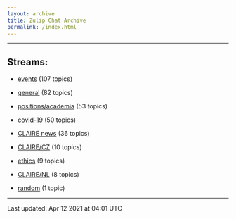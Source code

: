 ```yaml
---
layout: archive
title: Zulip Chat Archive
permalink: /index.html
---
```


---

## Streams:

* [events](stream/201207-events/index.html) (107 topics)

* [general](stream/201199-general/index.html) (82 topics)

* [positions/academia](stream/203258-positions/academia/index.html) (53 topics)

* [covid-19](stream/226112-covid-19/index.html) (50 topics)

* [CLAIRE news](stream/201957-CLAIRE-news/index.html) (36 topics)

* [CLAIRE/CZ](stream/203399-CLAIRE/CZ/index.html) (10 topics)

* [ethics](stream/228366-ethics/index.html) (9 topics)

* [CLAIRE/NL](stream/203255-CLAIRE/NL/index.html) (8 topics)

* [random](stream/202125-random/index.html) (1 topic)

<hr><p>Last updated: Apr 12 2021 at 04:01 UTC</p>